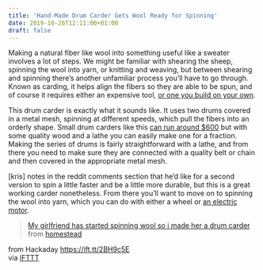 ```yaml
---
title: 'Hand-Made Drum Carder Gets Wool Ready for Spinning'
date: 2019-10-26T12:11:00+01:00
draft: false
---
```


Making a natural fiber like wool into something useful like a sweater involves a lot of steps. We might be familiar with shearing the sheep, spinning the wool into yarn, or knitting and weaving, but between shearing and spinning there’s another unfamiliar process you’ll have to go through. Known as carding, it helps align the fibers so they are able to be spun, and of course it requires either an expensive tool, [or one you build on your own](https://www.reddit.com/r/homestead/comments/dioumc/my_girlfriend_has_started_spinning_wool_so_i_made/).

This drum carder is exactly what it sounds like. It uses two drums covered in a metal mesh, spinning at different speeds, which pull the fibers into an orderly shape. Small drum carders like this [can run around $600](https://woolery.com/fiber-tools/drum-carders.html) but with some quality wood and a lathe you can easily make one for a fraction. Making the series of drums is fairly straightforward with a lathe, and from there you need to make sure they are connected with a quality belt or chain and then covered in the appropriate metal mesh.

\[kris\] notes in the reddit comments section that he’d like for a second version to spin a little faster and be a little more durable, but this is a great working carder nonetheless. From there you’ll want to move on to spinning the wool into yarn, which you can do with either a wheel or [an electric motor](https://hackaday.com/2009/01/16/electric-spinning-wheel/).

> [My girlfriend has started spinning wool so i made her a drum carder](https://www.reddit.com/r/homestead/comments/dioumc/my_girlfriend_has_started_spinning_wool_so_i_made/?ref_source=embed&ref=share) from [homestead](https://www.reddit.com/r/homestead/)

  
  
from Hackaday https://ift.tt/2BH9c5E  
via [IFTTT](https://ifttt.com/?ref=da&site=blogger)